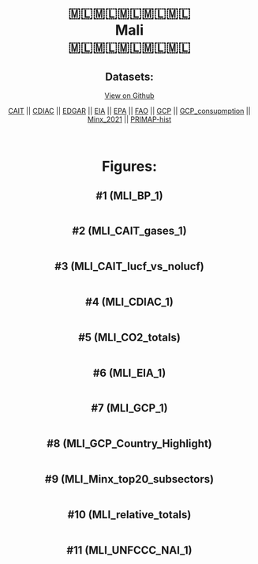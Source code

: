 
<center>
<h1 align="center">
🇲🇱🇲🇱🇲🇱🇲🇱🇲🇱
<br>
Mali
<br>
🇲🇱🇲🇱🇲🇱🇲🇱🇲🇱
</h1>
<h2>Datasets:</h2>
<p><a href="https://github.com/dquintani/GreenhouseData/tree/master/country_data/MLI_Mali/data">View on Github</a>
<br></p><p><a href="data/MLI_CAIT.csv">CAIT</a> || <a href="data/MLI_CDIAC.csv">CDIAC</a> || <a href="data/MLI_EDGAR.csv">EDGAR</a> || <a href="data/MLI_EIA.csv">EIA</a> || <a href="data/MLI_EPA.csv">EPA</a> || <a href="data/MLI_FAO.csv">FAO</a> || <a href="data/MLI_GCP.csv">GCP</a> || <a href="data/MLI_GCP_consupmption.csv">GCP_consupmption</a> || <a href="data/MLI_Minx_2021.csv">Minx_2021</a> || <a href="data/MLI_PRIMAP-hist.csv">PRIMAP-hist</a></p><p><br></p>
<h1>Figures:</h1><h2>#1 (MLI_BP_1)</h2>
<p><img alt="" src="figures/MLI_BP_1.png" /></p><h2>#2 (MLI_CAIT_gases_1)</h2>
<p><img alt="" src="figures/MLI_CAIT_gases_1.png" /></p><h2>#3 (MLI_CAIT_lucf_vs_nolucf)</h2>
<p><img alt="" src="figures/MLI_CAIT_lucf_vs_nolucf.png" /></p><h2>#4 (MLI_CDIAC_1)</h2>
<p><img alt="" src="figures/MLI_CDIAC_1.png" /></p><h2>#5 (MLI_CO2_totals)</h2>
<p><img alt="" src="figures/MLI_CO2_totals.png" /></p><h2>#6 (MLI_EIA_1)</h2>
<p><img alt="" src="figures/MLI_EIA_1.png" /></p><h2>#7 (MLI_GCP_1)</h2>
<p><img alt="" src="figures/MLI_GCP_1.png" /></p><h2>#8 (MLI_GCP_Country_Highlight)</h2>
<p><img alt="" src="figures/MLI_GCP_Country_Highlight.png" /></p><h2>#9 (MLI_Minx_top20_subsectors)</h2>
<p><img alt="" src="figures/MLI_Minx_top20_subsectors.png" /></p><h2>#10 (MLI_relative_totals)</h2>
<p><img alt="" src="figures/MLI_relative_totals.png" /></p><h2>#11 (MLI_UNFCCC_NAI_1)</h2>
<p><img alt="" src="figures/MLI_UNFCCC_NAI_1.png" /></p>